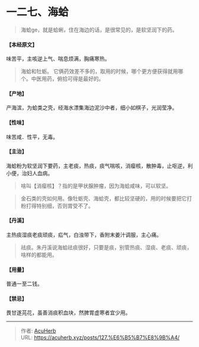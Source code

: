# 一二七、海蛤


> 海蛤ge，就是蛤蜊，住在海边的话，是很常见的，是软坚润下的药。

#### 【本经原文】
味苦平，主咳逆上气、喘息烦满，胸痛寒热。

> 海蛤和牡蛎。 它俩药效差不多的，取用的时候，哪个更方便获得就用哪个。中医用药，俯拾可得是最好的。

#### 【产地】
产海滨，为蛤类之壳，经海水漂集海边泥沙中者，细小如棋子，光润莹净。
#### 【性味】
味苦咸．性平，无毒。
#### 【主治】
海蛤粉为软坚润下要药，主老痰，热痰，痰气喘咳，消瘿核，散肿毒，止呕逆，利小便，治妇人血病。

> 啥叫【消瘿核】？指的是甲状腺肿瘤，因为海蛤咸味，可以软坚。

> 金石类的壳如何用。像牡蛎壳、海蛤壳，都比较坚硬的，用的时候要把它打粉打得特别细，否则胃受不了。

#### 【丹溪】
主热痰湿痰老痰顽痰，疝气，白浊带下，香附末姜汁调服，主心痛。

> 祛痰。朱丹溪说海蛤祛痰很好，只要是痰，别管热痰、湿痰、老痰、顽痰，啥样的都能用。

#### 【用量】
普通一至二钱。
#### 【禁忌】
畏甘遂芫花，虽善消痰积血块，然脾胃虚寒者宜少用。

---

> 作者: [AcuHerb](https://acuherb.xyz)  
> URL: https://acuherb.xyz/posts/127.%E6%B5%B7%E8%9B%A4/  

